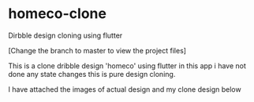 # homeco-clone
Dirbble design cloning using flutter

[Change the branch to master to view the project files]

This is a clone dribble design 'homeco' using flutter in this app i have not done any state changes this is pure design cloning.

I have attached the images of actual design and my clone design below
